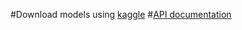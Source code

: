 #Download models using [kaggle](https://www.kaggle.com/datasets/sohangundoju/sih-24)
#[API documentation](https://documenter.getpostman.com/view/34680817/2sAXjJ7DdY)
